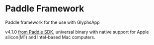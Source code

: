 # Paddle Framework
Paddle framework for the use with GlyphsApp

v4.1.0 [from Paddle SDK](https://github.com/PaddleHQ/Mac-Framework-V4/releases), universal binary with native support for Apple silicon(M1) and Intel-based Mac computers.

